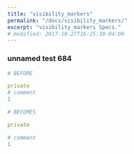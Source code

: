 ```yaml
---
title: "visibility_markers"
permalink: "/docs/visibility_markers/"
excerpt: "visibility_markers Specs."
# modified: 2017-10-27T16:25:30-04:00
---
```

### unnamed test 684
```ruby
# BEFORE

private
# comment
1

```
```ruby
# BECOMES

private

# comment
1
```
